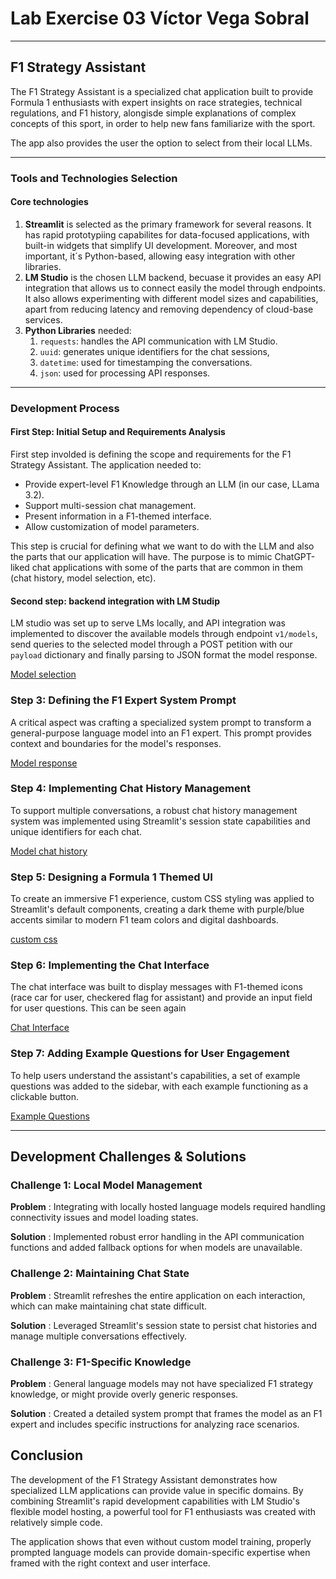 # Lab Exercise 03 Víctor Vega Sobral

---

## F1 Strategy Assistant

The F1 Strategy Assistant is a specialized chat application built to provide Formula 1 enthusiasts with expert insights on race strategies, technical regulations, and F1 history, alongisde simple explanations of complex concepts of this sport, in order to help new fans familiarize with the sport.

The app also provides the user the option to select from their local LLMs.

---

### Tools and Technologies Selection

#### Core technologies

1. **Streamlit** is selected as the primary framework for several reasons. It has rapid prototypiing capabilites for data-focused applications, with built-in widgets that simplify UI development. Moreover, and most important, it´s Python-based, allowing easy integration with other libraries.
2. **LM Studio** is the chosen LLM backend, becuase it provides an easy API integration that allows us to connect easily the model through endpoints. It also allows experimenting with different model sizes and capabilities, apart from reducing latency and removing dependency of cloud-base services.
3. **Python Libraries** needed:
   1. `requests`: handles the API communication with LM Studio.
   2. `uuid`: generates unique identifiers for the chat sessions,
   3. `datetime`: used for timestamping the conversations.
   4. `json`: used for processing API responses.

---

### Development Process

#### First Step: Initial Setup and Requirements Analysis

First step involded is defining the scope and requirements for the F1 Strategy Assistant. The application needed to:

- Provide expert-level F1 Knowledge through an LLM (in our case, LLama 3.2).
- Support multi-session chat management.
- Present information in a F1-themed interface.
- Allow customization of model parameters.

This step is crucial for defining what we want to do with the LLM and also the parts that our application will have. The purpose is to mimic ChatGPT-liked chat applications with some of the parts that are common in them (chat history, model selection, etc).

#### Second step: backend integration with LM Studip

LM studio was set up to serve LMs locally, and API integration was implemented to discover the available models through endpoint `v1/models`, send queries to the selected model through a POST petition with our `payload` dictionary and finally parsing to JSON format the model response.

[Model selection](images/model_select.png)

### Step 3: Defining the F1 Expert System Prompt

A critical aspect was crafting a specialized system prompt to transform a general-purpose language model into an F1 expert. This prompt provides context and boundaries for the model's responses.

[Model response](images/query.png)

### Step 4: Implementing Chat History Management

To support multiple conversations, a robust chat history management system was implemented using Streamlit's session state capabilities and unique identifiers for each chat.

[Model chat history](images/chat_history.png)

### Step 5: Designing a Formula 1 Themed UI

To create an immersive F1 experience, custom CSS styling was applied to Streamlit's default components, creating a dark theme with purple/blue accents similar to modern F1 team colors and digital dashboards.

[custom css](images/custom_css.png)

### Step 6: Implementing the Chat Interface

The chat interface was built to display messages with F1-themed icons (race car for user, checkered flag for assistant) and provide an input field for user questions. This can be seen again

[Chat Interface](images/chat_history.png)

### Step 7: Adding Example Questions for User Engagement

To help users understand the assistant's capabilities, a set of example questions was added to the sidebar, with each example functioning as a clickable button.

[Example Questions](images/questions.png)

---

## Development Challenges & Solutions

### Challenge 1: Local Model Management

**Problem** : Integrating with locally hosted language models required handling connectivity issues and model loading states.

**Solution** : Implemented robust error handling in the API communication functions and added fallback options for when models are unavailable.

### Challenge 2: Maintaining Chat State

**Problem** : Streamlit refreshes the entire application on each interaction, which can make maintaining chat state difficult.

**Solution** : Leveraged Streamlit's session state to persist chat histories and manage multiple conversations effectively.

### Challenge 3: F1-Specific Knowledge

**Problem** : General language models may not have specialized F1 strategy knowledge, or might provide overly generic responses.

**Solution** : Created a detailed system prompt that frames the model as an F1 expert and includes specific instructions for analyzing race scenarios.

## Conclusion

The development of the F1 Strategy Assistant demonstrates how specialized LLM applications can provide value in specific domains. By combining Streamlit's rapid development capabilities with LM Studio's flexible model hosting, a powerful tool for F1 enthusiasts was created with relatively simple code.

The application shows that even without custom model training, properly prompted language models can provide domain-specific expertise when framed with the right context and user interface.
